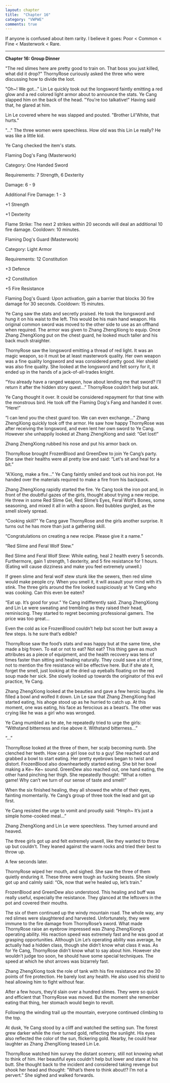 ```yaml
---
layout: chapter
title:  "Chapter 16"
category: "VWPWE"
comments: true
---
```


If anyone is confused about item rarity. I believe it goes: Poor < Common < Fine < Masterwork < Rare.

---

**Chapter 16: Group Dinner**

"The red slimes here are pretty good to train on. That boss you just killed, what did it drop?" ThornyRose curiously asked the three who were discussing how to divide the loot.

"Oh~! We got..." Lin Le quickly took out the longsword faintly emitting a red glow and a red colored light armor about to announce the stats. Ye Cang slapped him on the back of the head. "You're too talkative!" Having said that, he glared at him.

Lin Le covered where he was slapped and pouted. "Brother Lil'White, that hurts."

"..." The three women were speechless. How old was this Lin Le really? He was like a little kid.

Ye Cang checked the item's stats.

Flaming Dog's Fang (Masterwork)

Category: One Handed Sword

Requirements: 7 Strength, 6 Dexterity

Damage: 6 - 9

Additional Fire Damage: 1 - 3

+1 Strength

+1 Dexterity

Flame Strike: The next 2 strikes within 20 seconds will deal an additional 10 fire damage. Cooldown: 10 minutes.

Flaming Dog's Guard (Masterwork)

Category: Light Armor

Requirements: 12 Constitution

+3 Defence

+2 Constitution

+5 Fire Resistance

Flaming Dog's Guard: Upon activation, gain a barrier that blocks 30 fire damage for 30 seconds. Cooldown: 15 minutes.

Ye Cang saw the stats and secretly praised. He took the longsword and hung it on his waist to the left. This would be his main hand weapon. His original common sword was moved to the other side to use as an offhand when required. The armor was given to Zhang ZhengXiong to equip. Once Zhang ZhengXiong put on the chest guard, he looked much taller and his back much straighter.

ThornyRose saw the longsword emitting a thread of red light. It was an magic weapon, so it must be at least masterwork quality. Her own weapon was a fine quality longsword and was considered pretty good. Her shield was also fine quality. She looked at the longsword and felt sorry for it, it ended up in the hands of a jack-of-all-trades knight. 

“You already have a ranged weapon, how about lending me that sword? I’ll return it after the hidden story quest…” ThornyRose couldn’t help but ask.

Ye Cang thought it over. It could be considered repayment for that time with the monstrous bird. He took off the Flaming Dog's Fang and handed it over. “Here!”

“I can lend you the chest guard too. We can even exchange…” Zhang ZhengXiong quickly took off the armor. He saw how happy ThornyRose was after receiving the longsword, and even lent her own sword to Ye Cang. However she unhappily looked at Zhang ZhengXiong and said: “Get lost!”

Zhang ZhengXiong rubbed his nose and put his armor back on.

ThornyRose brought FrozenBlood and GreenDew to join Ye Cang’s party. She saw their healths were all pretty low and said: “Let's sit and heal for a bit.”

“A’Xiong, make a fire…” Ye Cang faintly smiled and took out his iron pot. He handed over the materials required to make a fire from his backpack. 

Zhang ZhengXiong rapidly started the fire. Ye Cang took the iron pot and, in front of the doubtful gazes of the girls, thought about trying a new recipe.  He threw in some Red Slime Gel, Red Slime’s Eyes, Feral Wolf’s Bones, some seasoning, and mixed it all in with a spoon. Red bubbles gurgled, as the smell slowly spread. 

“Cooking skill?” Ye Cang gave ThornyRose and the girls another surprise. It turns out he has more than just a gathering skill. 

“Congratulations on creating a new recipe. Please give it a name.”

“Red Slime and Feral Wolf Stew.”

Red Slime and Feral Wolf Stew: While eating, heal 2 health every 5 seconds. Furthermore, gain 1 strength, 1 dexterity, and 5 fire resistance for 1 hours. (Eating will cause dizziness and make you feel extremely unwell.)

If green slime and feral wolf stew stunk like the sewers, then red slime would make people cry. When you smell it, it will assault your mind with it’s stink. The three girls around the fire looked suspiciously at Ye Cang who was cooking. Can this even be eaten?

“Eat up. It’s good for your.” Ye Cang indifferently said. Zhang ZhengXiong and Lin Le were sweating and trembling as they raised their head, reminiscing. They started to regret becoming professional gamers. The price was too great…

Even the cold as ice FrozenBlood couldn’t help but scoot her butt away a few steps. Is he sure that’s edible?

ThornyRose saw the food’s stats and was happy but at the same time, she made a big frown. To eat or not to eat? Not eat? This thing gave as much attributes as a piece of equipment, and the health recovery was tens of times faster than sitting and healing naturally. They could save a lot of time, not to mention the fire resistance will be effective here. But if she ate it, forget the smell, just looking at the dried up eyeballs floating on the red soup made her sick. She slowly looked up towards the originator of this evil practice, Ye Cang.

Zhang ZhengXiong looked at the beauties and gave a few heroic laughs. He filled a bowl and wolfed it down. Lin Le saw that Zhang ZhengXiong had started eating, his ahoge stood up as he hurried to catch up. At this moment, one was eating, his face as ferocious as a beast’s. The other was crying like he was a girl who was wronged.

Ye Cang mumbled as he ate, he repeatedly tried to urge the girls: “Withstand bitterness and rise above it. Withstand bitterness...”

“...”

ThornyRose looked at the three of them, her scalp becoming numb. She clenched her teeth. How can a girl lose out to a guy! She reached out and grabbed a bowl to start eating. Her pretty eyebrows began to twist and distort. FrozenBlood also downheartedly started eating. She bit her bowl making a Ke~ Ke~ sound. GreenDew also reached out, one hand eating, the other hand pinching her thigh. She repeatedly thought: “What a rotten game! Why can’t we turn of our sense of taste and smell!”

When the six finished healing, they all showed the white of their eyes, fainting momentarily. Ye Cang’s group of three took the lead and got up first.

Ye Cang resisted the urge to vomit and proudly said: “Hmph~ It’s just a simple home-cooked meal...”

Zhang ZhengXiong and Lin Le were speechless. They turned around and heaved.

The three girls got up and felt extremely unwell, like they wanted to throw up but couldn’t. They leaned against the warm rocks and tried their best to throw up. 

A few seconds later.

ThornyRose wiped her mouth, and sighed. She saw the three of them quietly enduring it. These three were tough as fucking beasts. She slowly got up and calmly said: “Ok, now that we’re healed up, let’s train.”

FrozenBlood and GreenDew also understood. This healing and buff was really useful, especially the resistance. They glanced at the leftovers in the pot and covered their mouths.

The six of them continued up the windy mountain road. The whole way, any red slimes were slaughtered and harvested. Unfortunately, they were immune to the fire damage from ThornyRose’s sword. What made ThornyRose raise an eyebrow impressed was Zhang ZhengXiong’s operating ability. His reaction speed was extremely fast and he was good at grasping opportunities. Although Lin Le’s operating ability was average, he actually had a hidden class, though she didn’t know what class it was. As for Ye Cang, ThornyRose didn’t know what to say about him. However she wouldn’t judge too soon, he should have some special techniques. The speed at which he shot arrows was bizarrely fast.

Zhang ZhengXiong took the role of tank with his fire resistance and the 30 points of fire protection. He barely lost any health. He also used his shield to heal allowing him to fight without fear.

After a few hours, they’d slain over a hundred slimes. They were so quick and efficient that ThornyRose was moved. But the moment she remember eating that thing, her stomach would begin to revolt.

Following the winding trail up the mountain, everyone continued climbing to the top.

At dusk, Ye Cang stood by a cliff and watched the setting sun. The forest grew darker while the river turned gold, reflecting the sunlight. His eyes also reflected the color of the sun, flickering gold. Nearby, he could hear laughter as Zhang ZhengXiong teased Lin Le. 

ThornyRose watched him survey the distant scenery, still not knowing what to think of him. Her beautiful eyes couldn’t help but lower and stare at his butt. She thought back to the incident and considered taking revenge but shook her head and thought: “What’s there to think about!? I’m not a pervert.” She sighed and walked forwards.